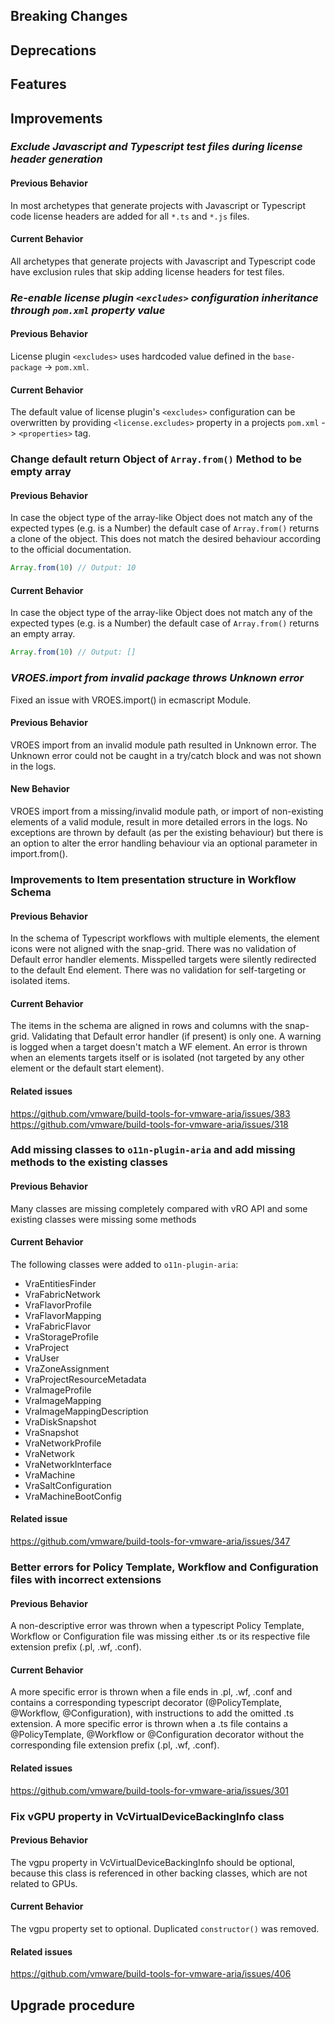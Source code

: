 [//]: # (VERSION_PLACEHOLDER DO NOT DELETE)
[//]: # (Used when working on a new release. Placed together with the Version.md)
[//]: # (Nothing here is optional. If a step must not be performed, it must be said so)
[//]: # (Do not fill the version, it will be done automatically)
[//]: # (Quick Intro to what is the focus of this release)

## Breaking Changes

[//]: # (### *Breaking Change*)
[//]: # (Describe the breaking change AND explain how to resolve it)
[//]: # (You can utilize internal links /e.g. link to the upgrade procedure, link to the improvement|deprecation that introduced this/)

## Deprecations

[//]: # (### *Deprecation*)
[//]: # (Explain what is deprecated and suggest alternatives)

[//]: # (Features -> New Functionality)

## Features

[//]: # (### *Feature Name*)
[//]: # (Describe the feature)
[//]: # (Optional But highly recommended Specify *NONE* if missing)
[//]: # (#### Relevant Documentation:)

[//]: # (Improvements -> Bugfixes/hotfixes or general improvements)

## Improvements

[//]: # (### *Improvement Name* )
[//]: # (Talk ONLY regarding the improvement)
[//]: # (Optional But highly recommended)
[//]: # (#### Previous Behavior)
[//]: # (Explain how it used to behave, regarding to the change)
[//]: # (Optional But highly recommended)
[//]: # (#### New Behavior)
[//]: # (Explain how it behaves now, regarding to the change)
[//]: # (Optional But highly recommended Specify *NONE* if missing)
[//]: # (#### Relevant Documentation:)

### *Exclude Javascript and Typescript test files during license header generation*

#### Previous Behavior

In most archetypes that generate projects with Javascript or Typescript code license headers are added for all `*.ts` and `*.js` files.

#### Current Behavior

All archetypes that generate projects with Javascript and Typescript code have exclusion rules that skip adding license headers for test files.

### *Re-enable license plugin `<excludes>` configuration inheritance through `pom.xml` property value*

#### Previous Behavior

License plugin `<excludes>` uses hardcoded value defined in the `base-package` -> `pom.xml`.

#### Current Behavior

The default value of license plugin's `<excludes>` configuration can be overwritten by providing `<license.excludes>` property in a projects `pom.xml` -> `<properties>` tag.

### Change default return Object of `Array.from()` Method to be empty array

#### Previous Behavior

In case the object type of the array-like Object does not match any of the expected types (e.g. is a Number) the default case of `Array.from()` returns a clone of the object. This does not match the desired behaviour according to the official documentation.

```js
Array.from(10) // Output: 10
```

#### Current Behavior
In case the object type of the array-like Object does not match any of the expected types (e.g. is a Number) the default case of `Array.from()` returns an empty array.

```js
Array.from(10) // Output: []
```

### *VROES.import from invalid package throws Unknown error*

Fixed an issue with VROES.import() in ecmascript Module.

#### Previous Behavior

VROES import from an invalid module path resulted in Unknown error.
The Unknown error could not be caught in a try/catch block and was not shown in the logs.

#### New Behavior

VROES import from a missing/invalid module path, or import of non-existing elements of a valid module,
result in more detailed errors in the logs. No exceptions are thrown by default (as per the existing behaviour)
but there is an option to alter the error handling behaviour via an optional parameter in import.from().

### Improvements to Item presentation structure in Workflow Schema

#### Previous Behavior

In the schema of Typescript workflows with multiple elements, the element icons were not aligned with the snap-grid.
There was no validation of Default error handler elements.
Misspelled targets were silently redirected to the default End element.
There was no validation for self-targeting or isolated items.

#### Current Behavior

The items in the schema are aligned in rows and columns with the snap-grid.
Validating that Default error handler (if present) is only one.
A warning is logged when a target doesn't match a WF element.
An error is thrown when an elements targets itself or is isolated (not targeted by any other element or the default start element).

#### Related issues

<https://github.com/vmware/build-tools-for-vmware-aria/issues/383>
<https://github.com/vmware/build-tools-for-vmware-aria/issues/318>

### Add missing classes to `o11n-plugin-aria` and add missing methods to the existing classes

#### Previous Behavior

Many classes are missing completely compared with vRO API and some existing classes were missing some methods

#### Current Behavior

The following classes were added to `o11n-plugin-aria`:

- VraEntitiesFinder
- VraFabricNetwork
- VraFlavorProfile
- VraFlavorMapping
- VraFabricFlavor
- VraStorageProfile
- VraProject
- VraUser
- VraZoneAssignment
- VraProjectResourceMetadata
- VraImageProfile
- VraImageMapping
- VraImageMappingDescription
- VraDiskSnapshot
- VraSnapshot
- VraNetworkProfile
- VraNetwork
- VraNetworkInterface
- VraMachine
- VraSaltConfiguration
- VraMachineBootConfig

#### Related issue

<https://github.com/vmware/build-tools-for-vmware-aria/issues/347>

### Better errors for Policy Template, Workflow and Configuration files with incorrect extensions

#### Previous Behavior

A non-descriptive error was thrown when a typescript Policy Template, Workflow or Configuration file was missing either .ts or its respective file extension prefix (.pl, .wf, .conf).

#### Current Behavior

A more specific error is thrown when a file ends in .pl, .wf, .conf and contains a corresponding typescript decorator (@PolicyTemplate, @Workflow, @Configuration), with instructions to add the omitted .ts extension.
A more specific error is thrown when a .ts file contains a @PolicyTemplate, @Workflow or @Configuration decorator without the corresponding file extension prefix (.pl, .wf, .conf).

#### Related issues

<https://github.com/vmware/build-tools-for-vmware-aria/issues/301>

### Fix vGPU property in VcVirtualDeviceBackingInfo class

#### Previous Behavior

The vgpu property in VcVirtualDeviceBackingInfo should be optional, because this class is referenced in other backing classes, which are not related to GPUs.

#### Current Behavior

The vgpu property set to optional.
Duplicated `constructor()` was removed.

#### Related issues

<https://github.com/vmware/build-tools-for-vmware-aria/issues/406>

## Upgrade procedure

[//]: # (Explain in details if something needs to be done)
